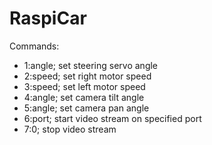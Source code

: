 # RaspiCar

Commands:
- 1:angle; set steering servo angle
- 2:speed; set right motor speed
- 3:speed; set left motor speed
- 4:angle; set camera tilt angle
- 5:angle; set camera pan angle
- 6:port; start video stream on specified port
- 7:0; stop video stream
